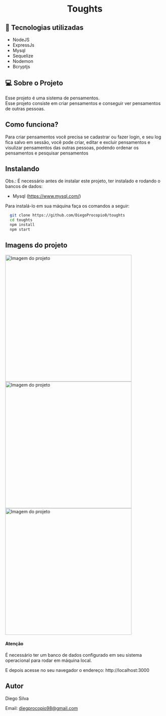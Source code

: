 <h1 align="center"> Toughts </h1>

## 🚀 Tecnologias utilizadas

- NodeJS
- ExpressJs
- Mysql
- Sequelize
- Nodemon
- Bcryptjs

## 💻 Sobre o Projeto

Esse projeto é uma sistema de pensamentos.
<br>
Esse projeto consiste em criar pensamentos e conseguir ver pensamentos de outras pessoas.

## Como funciona?

Para criar pensamentos você precisa se cadastrar ou fazer login, e seu log fica salvo em sessão, você pode criar, editar e excluir pensamentos e visulizar pensamentos das outras pessoas, podendo ordenar os pensamentos e pesquisar pensamentos 

## Instalando   

Obs.: É necessário antes de instalar este projeto, ter instalado e rodando o bancos de dados:

- Mysql (https://www.mysql.com/)

Para instalá-lo em sua máquina faça os comandos a seguir:

```bash
  git clone https://github.com/DiegoProcopio0/toughts
  cd toughts
  npm install
  npm start
```

## Imagens do projeto

<img alt="Imagem do projeto" title="Desktop" src="https://i.ibb.co/frzMj4x/img-1.png" width="400px" />
<br>
<img alt="Imagem do projeto" title="Desktop" src="https://i.ibb.co/xXw2hjJ/img-2.png" width="400px" />
<br>
<img alt="Imagem do projeto" title="Desktop" src="https://i.ibb.co/jbTmXb6/img-3.png" width="400px" />
<br>

#### Atenção

É necessário ter um banco de dados configurado em seu sistema operacional para rodar em máquina local.

E depois acesse no seu navegador o endereço: http://localhost:3000

## Autor

Diego Silva 

Email: <diegprocopio98@gmail.com>